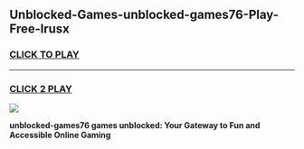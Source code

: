 
## Unblocked-Games-unblocked-games76-Play-Free-lrusx
<h3>
<a href="https://premium76.site?title=unblocked-games76&ref=21A">CLICK TO PLAY</a></h3>
<hr>

<h3>
<a href="https://premium76.site?title=unblocked-games76&ref=21A">CLICK 2 PLAY</a>
  
</h3>

<a href="https://premium76.site?title=unblocked-games76&ref=21A"><img src="https://clearcache.store/games.png"></a>


**unblocked-games76 games unblocked: Your Gateway to Fun and Accessible Online Gaming**
